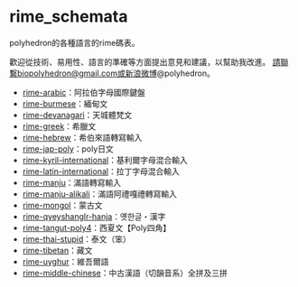 # rime_schemata

polyhedron的各種語言的rime碼表。

歡迎從技術、易用性、語言的準確等方面提出意見和建議，以幫助我改進。
請聯繫biopolyhedron@gmail.com或新浪微博@polyhedron。

- [rime-arabic](https://github.com/biopolyhedron/rime-arabic)：阿拉伯字母國際鍵盤
- [rime-burmese](https://github.com/biopolyhedron/rime-burmese)：緬甸文
- [rime-devanagari](https://github.com/biopolyhedron/rime-devanagari)：天城體梵文
- [rime-greek](https://github.com/biopolyhedron/rime-greek)：希臘文
- [rime-hebrew](https://github.com/biopolyhedron/rime-hebrew)：希伯來語轉寫輸入
- [rime-jap-poly](https://github.com/biopolyhedron/rime-jap-poly)：poly日文
- [rime-kyril-international](https://github.com/biopolyhedron/rime-kyril-international)：基利爾字母混合輸入
- [rime-latin-international](https://github.com/biopolyhedron/rime-latin-international)：拉丁字母混合輸入
- [rime-manju](https://github.com/biopolyhedron/rime-manju)：滿語轉寫輸入
- [rime-manju-alikali](https://github.com/biopolyhedron/rime-manju-alikali)：滿語阿禮嘎禮轉寫輸入
- [rime-mongol](https://github.com/biopolyhedron/rime-mongol)：蒙古文
- [rime-qyeyshanglr-hanja](https://github.com/biopolyhedron/rime-qyeyshanglr-hanja)：옛한글・漢字
- [rime-tangut-poly4](https://github.com/biopolyhedron/rime-tangut-poly4)：西夏文【Poly四角】
- [rime-thai-stupid](https://github.com/biopolyhedron/rime-thai-stupid)：泰文（笨）
- [rime-tibetan](https://github.com/biopolyhedron/rime-tibetan)：藏文
- [rime-uyghur](https://github.com/biopolyhedron/rime-uyghur)：維吾爾語
- [rime-middle-chinese](https://github.com/biopolyhedron/rime-middle-chinese)：中古漢語（切韻音系）全拼及三拼
